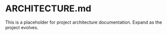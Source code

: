 # ARCHITECTURE.md

This is a placeholder for project architecture documentation. Expand as the project evolves.
